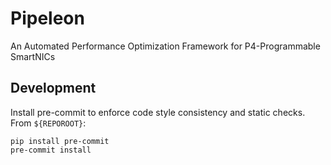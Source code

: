 # Pipeleon
An Automated Performance Optimization Framework for P4-Programmable SmartNICs

## Development

Install pre-commit to enforce code style consistency and static checks. From `${REPOROOT}`:
```
pip install pre-commit
pre-commit install
```

